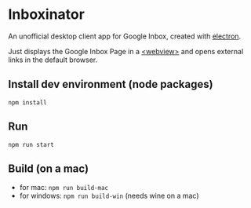 # Inboxinator

An unofficial desktop client app for Google Inbox, created with [electron](https://github.com/electron/electron).

Just displays the Google Inbox Page in a [&lt;webview&gt;](https://electronjs.org/docs/api/webview-tag) and
opens external links in the default browser.

## Install dev environment (node packages)

`npm install`

## Run

`npm run start`

## Build (on a mac)

- for mac: `npm run build-mac`
- for windows: `npm run build-win` (needs wine on a mac)